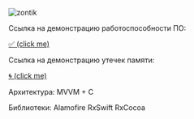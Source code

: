 ![zontik](https://user-images.githubusercontent.com/50994543/99689483-1aebf900-2a98-11eb-9a3e-01cb18b0c748.png)

Ссылка на демонстрацию работоспособности ПО:  

[✅ (click me)](https://youtu.be/Kp8MyCcc_C8)

Ссылка на демонстрацию утечек памяти:  

[🌀 (click me)](https://youtu.be/9ZD1m8bqP8g)



Архитектура:
MVVM + C

Библиотеки:
Alamofire
RxSwift
RxCocoa
